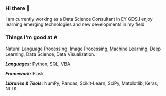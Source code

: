 ### Hi there 👋


I am currently working as a Data Science Consultant in EY GDS.I enjoy learning emerging technologies and new developments in my field.

### Things I'm good at 🔥

Natural Language Processing, Image Processing, Machine Learning, Deep Learning, Data Science, Data Visualization.

***Languages:*** Python, SQL, VBA.

***Framework:*** Flask.

***Libraries & Tools:*** NumPy, Pandas, Scikit-Learn, SciPy, Matplotlib, Keras, NLTK.



